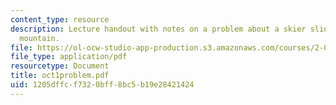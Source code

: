 ```yaml
---
content_type: resource
description: Lecture handout with notes on a problem about a skier sliding on semicircular
  mountain.
file: https://ol-ocw-studio-app-production.s3.amazonaws.com/courses/2-003j-dynamics-and-control-i-fall-2007/1205dffcf7320bff8bc5b19e28421424_oct1problem.pdf
file_type: application/pdf
resourcetype: Document
title: oct1problem.pdf
uid: 1205dffc-f732-0bff-8bc5-b19e28421424
---
```

